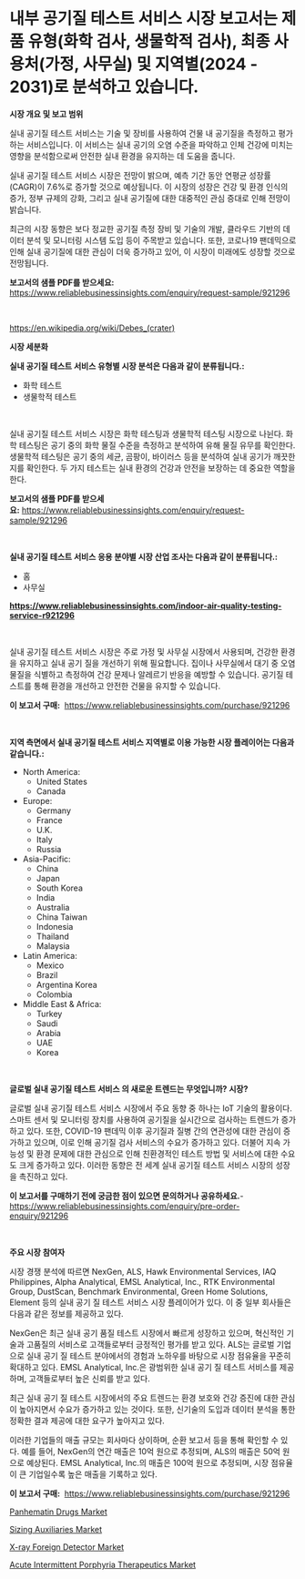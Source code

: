 <p><h1>내부 공기질 테스트 서비스 시장 보고서는 제품 유형(화학 검사, 생물학적 검사), 최종 사용처(가정, 사무실) 및 지역별(2024 - 2031)로 분석하고 있습니다.</h1></p><p><strong>시장 개요 및 보고 범위</strong></p>
<p><p>실내 공기질 테스트 서비스는 기술 및 장비를 사용하여 건물 내 공기질을 측정하고 평가하는 서비스입니다. 이 서비스는 실내 공기의 오염 수준을 파악하고 인체 건강에 미치는 영향을 분석함으로써 안전한 실내 환경을 유지하는 데 도움을 줍니다.</p><p>실내 공기질 테스트 서비스 시장은 전망이 밝으며, 예측 기간 동안 연평균 성장률(CAGR)이 7.6%로 증가할 것으로 예상됩니다. 이 시장의 성장은 건강 및 환경 인식의 증가, 정부 규제의 강화, 그리고 실내 공기질에 대한 대중적인 관심 증대로 인해 전망이 밝습니다.</p><p>최근의 시장 동향은 보다 정교한 공기질 측정 장비 및 기술의 개발, 클라우드 기반의 데이터 분석 및 모니터링 시스템 도입 등이 주목받고 있습니다. 또한, 코로나19 팬데믹으로 인해 실내 공기질에 대한 관심이 더욱 증가하고 있어, 이 시장이 미래에도 성장할 것으로 전망됩니다.</p></p>
<p><strong>보고서의 샘플 PDF를 받으세요:</strong> <a href="https://www.reliablebusinessinsights.com/enquiry/request-sample/921296">https://www.reliablebusinessinsights.com/enquiry/request-sample/921296</a></p>
<p>&nbsp;</p>
<p><a href="https://en.wikipedia.org/wiki/Debes_(crater)">https://en.wikipedia.org/wiki/Debes_(crater)</a></p>
<p><strong>시장 세분화</strong></p>
<p><strong>실내 공기질 테스트 서비스 유형별 시장 분석은 다음과 같이 분류됩니다.:</strong></p>
<p><ul><li>화학 테스트</li><li>생물학적 테스트</li></ul></p>
<p>&nbsp;</p>
<p><p>실내 공기질 테스트 서비스 시장은 화학 테스팅과 생물학적 테스팅 시장으로 나뉜다. 화학 테스팅은 공기 중의 화학 물질 수준을 측정하고 분석하여 유해 물질 유무를 확인한다. 생물학적 테스팅은 공기 중의 세균, 곰팡이, 바이러스 등을 분석하여 실내 공기가 깨끗한지를 확인한다. 두 가지 테스트는 실내 환경의 건강과 안전을 보장하는 데 중요한 역할을 한다.</p></p>
<p><strong>보고서의 샘플 PDF를 받으세요:</strong>&nbsp;<a href="https://www.reliablebusinessinsights.com/enquiry/request-sample/921296">https://www.reliablebusinessinsights.com/enquiry/request-sample/921296</a></p>
<p>&nbsp;</p>
<p><strong> 실내 공기질 테스트 서비스 응용 분야별 시장 산업 조사는 다음과 같이 분류됩니다.:</strong></p>
<p><ul><li>홈</li><li>사무실</li></ul></p>
<p><strong><a href="https://www.reliablebusinessinsights.com/indoor-air-quality-testing-service-r921296">https://www.reliablebusinessinsights.com/indoor-air-quality-testing-service-r921296</a></strong></p>
<p>&nbsp;</p>
<p><p>실내 공기질 테스트 서비스 시장은 주로 가정 및 사무실 시장에서 사용되며, 건강한 환경을 유지하고 실내 공기 질을 개선하기 위해 필요합니다. 집이나 사무실에서 대기 중 오염물질을 식별하고 측정하여 건강 문제나 알레르기 반응을 예방할 수 있습니다. 공기질 테스트를 통해 환경을 개선하고 안전한 건물을 유지할 수 있습니다.</p></p>
<p><strong>이 보고서 구매:</strong>&nbsp; <a href="https://www.reliablebusinessinsights.com/purchase/921296">https://www.reliablebusinessinsights.com/purchase/921296</a></p>
<p>&nbsp;</p>
<p><strong>지역 측면에서 실내 공기질 테스트 서비스 지역별로 이용 가능한 시장 플레이어는 다음과 같습니다.:</strong></p>
<p><ul>
    <li>
        North America:
        <ul>
            <li>United States</li>
            <li>Canada</li>
        </ul>
    </li>
    <li>
        Europe:
        <ul>
            <li>Germany</li>
            <li>France</li>
            <li>U.K.</li>
            <li>Italy</li>
            <li>Russia</li>
        </ul>
    </li>
    <li>
        Asia-Pacific:
        <ul>
            <li>China</li>
            <li>Japan</li>
            <li>South Korea</li>
            <li>India</li>
            <li>Australia</li>
            <li>China Taiwan</li>
            <li>Indonesia</li>
            <li>Thailand</li>
            <li>Malaysia</li>
        </ul>
    </li>
    <li>
        Latin America:
        <ul>
            <li>Mexico</li>
            <li>Brazil</li>
            <li>Argentina Korea</li>
            <li>Colombia</li>
        </ul>
    </li>
    <li>
        Middle East & Africa:
        <ul>
            <li>Turkey</li>
            <li>Saudi</li>
            <li>Arabia</li>
            <li>UAE</li>
            <li>Korea</li>
        </ul>
    </li>
    </ul></p>
<p>&nbsp;</p>
<p><strong>글로벌 실내 공기질 테스트 서비스 의 새로운 트렌드는 무엇입니까? 시장?</strong></p>
<p><p>글로벌 실내 공기질 테스트 서비스 시장에서 주요 동향 중 하나는 IoT 기술의 활용이다. 스마트 센서 및 모니터링 장치를 사용하여 공기질을 실시간으로 검사하는 트렌드가 증가하고 있다. 또한, COVID-19 팬데믹 이후 공기질과 질병 간의 연관성에 대한 관심이 증가하고 있으며, 이로 인해 공기질 검사 서비스의 수요가 증가하고 있다. 더불어 지속 가능성 및 환경 문제에 대한 관심으로 인해 친환경적인 테스트 방법 및 서비스에 대한 수요도 크게 증가하고 있다. 이러한 동향은 전 세계 실내 공기질 테스트 서비스 시장의 성장을 촉진하고 있다.</p></p>
<p><strong>이 보고서를 구매하기 전에 궁금한 점이 있으면 문의하거나 공유하세요.</strong>- <a href="https://www.reliablebusinessinsights.com/enquiry/pre-order-enquiry/921296">https://www.reliablebusinessinsights.com/enquiry/pre-order-enquiry/921296</a></p>
<p>&nbsp;</p>
<p><strong>주요 시장 참여자</strong></p>
<p><p>시장 경쟁 분석에 따르면 NexGen, ALS, Hawk Environmental Services, IAQ Philippines, Alpha Analytical, EMSL Analytical, Inc., RTK Environmental Group, DustScan, Benchmark Environmental, Green Home Solutions, Element 등의 실내 공기 질 테스트 서비스 시장 플레이어가 있다. 이 중 일부 회사들은 다음과 같은 정보를 제공하고 있다.</p><p>NexGen은 최근 실내 공기 품질 테스트 시장에서 빠르게 성장하고 있으며, 혁신적인 기술과 고품질의 서비스로 고객들로부터 긍정적인 평가를 받고 있다. ALS는 글로벌 기업으로 실내 공기 질 테스트 분야에서의 경험과 노하우를 바탕으로 시장 점유율을 꾸준히 확대하고 있다. EMSL Analytical, Inc.은 광범위한 실내 공기 질 테스트 서비스를 제공하며, 고객들로부터 높은 신뢰를 받고 있다.</p><p>최근 실내 공기 질 테스트 시장에서의 주요 트렌드는 환경 보호와 건강 증진에 대한 관심이 높아지면서 수요가 증가하고 있는 것이다. 또한, 신기술의 도입과 데이터 분석을 통한 정확한 결과 제공에 대한 요구가 높아지고 있다.</p><p>이러한 기업들의 매출 규모는 회사마다 상이하며, 순환 보고서 등을 통해 확인할 수 있다. 예를 들어, NexGen의 연간 매출은 10억 원으로 추정되며, ALS의 매출은 50억 원으로 예상된다. EMSL Analytical, Inc.의 매출은 100억 원으로 추정되며, 시장 점유율이 큰 기업일수록 높은 매출을 기록하고 있다.</p></p>
<p><strong>이 보고서 구매:</strong>&nbsp;&nbsp;<a href="https://www.reliablebusinessinsights.com/purchase/921296">https://www.reliablebusinessinsights.com/purchase/921296</a></p>
<p><p><a href="https://github.com/thomasBaker655/Market-Research-Report-List-1/blob/main/panhematin-drugs-market.md">Panhematin Drugs Market</a></p><p><a href="https://medium.com/@liam.mcgrath5645/sizing-auxiliaries-market-share-size-trends-industry-analysis-report-by-application-office-fec52c2d053f">Sizing Auxiliaries Market</a></p><p><a href="https://medium.com/@samantha.welch56767/x-ray-foreign-detector-market-research-report-market-forecast-and-growth-prospects-with-a-steady-74bfde465718">X-ray Foreign Detector Market</a></p><p><a href="https://github.com/LouieAltenwert/Market-Research-Report-List-1/blob/main/acute-intermittent-porphyria-therapeutics-market.md">Acute Intermittent Porphyria Therapeutics Market</a></p></p>